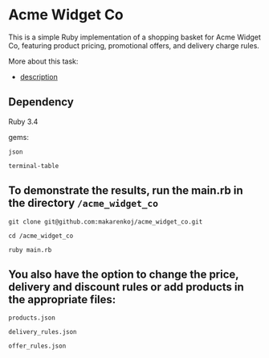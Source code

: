 # Acme Widget Co

This is a simple Ruby implementation of a shopping basket for Acme Widget Co, featuring product pricing, promotional offers, and delivery charge rules.

More about this task:

- [description](https://docs.google.com/document/d/15lqdsAkygksBc-cDefDzLnCEXzi8kPseIW6cXO75bw4/edit?tab=t.0)

Dependency
-

Ruby 3.4

gems:

    json

    terminal-table

To demonstrate the results, run the main.rb in the directory `/acme_widget_co`
-

    git clone git@github.com:makarenkoj/acme_widget_co.git

    cd /acme_widget_co

    ruby main.rb


You also have the option to change the price, delivery and discount rules or add products in the appropriate files:
-

    products.json

    delivery_rules.json

    offer_rules.json

